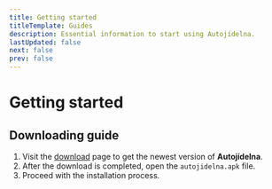 ```yaml
---
title: Getting started
titleTemplate: Guides
description: Essential information to start using Autojídelna.
lastUpdated: false
next: false
prev: false
---
```


# Getting started

## Downloading guide

1. Visit the [download](/en/download/) page to get the newest version of **Autojídelna**.
2. After the download is completed, open the `autojidelna.apk` file.
3. Proceed with the installation process.
